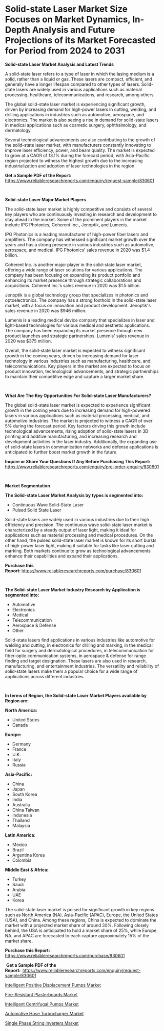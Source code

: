 <p><h1>Solid-state Laser Market Size Focuses on Market Dynamics, In-Depth Analysis and Future Projections of its Market Forecasted for Period from 2024 to 2031</h1></p><p><strong>Solid-state Laser Market Analysis and Latest Trends</strong></p>
<p><p>A solid-state laser refers to a type of laser in which the lasing medium is a solid, rather than a liquid or gas. These lasers are compact, efficient, and generally have a longer lifespan compared to other types of lasers. Solid-state lasers are widely used in various applications such as material processing, healthcare, telecommunications, and research, among others.</p><p>The global solid-state laser market is experiencing significant growth, driven by increasing demand for high-power lasers in cutting, welding, and drilling applications in industries such as automotive, aerospace, and electronics. The market is also seeing a rise in demand for solid-state lasers in medical applications such as cosmetic surgery, ophthalmology, and dermatology.</p><p>Several technological advancements are also contributing to the growth of the solid-state laser market, with manufacturers constantly innovating to improve laser efficiency, power, and beam quality. The market is expected to grow at a CAGR of 13.1% during the forecast period, with Asia-Pacific region projected to witness the highest growth due to the increasing industrialization and adoption of laser technologies in the region.</p></p>
<p><strong>Get a Sample PDF of the Report:&nbsp;</strong> <a href="https://www.reliableresearchreports.com/enquiry/request-sample/830601">https://www.reliableresearchreports.com/enquiry/request-sample/830601</a></p>
<p>&nbsp;</p>
<p><strong>Solid-state Laser Major Market Players</strong></p>
<p><p>The solid-state laser market is highly competitive and consists of several key players who are continuously investing in research and development to stay ahead in the market. Some of the prominent players in the market include IPG Photonics, Coherent Inc., Jenoptik, and Lumenis. </p><p>IPG Photonics is a leading manufacturer of high-power fiber lasers and amplifiers. The company has witnessed significant market growth over the years and has a strong presence in various industries such as automotive, aerospace, and medical. IPG Photonics' sales revenue in 2020 was $1.4 billion.</p><p>Coherent Inc. is another major player in the solid-state laser market, offering a wide range of laser solutions for various applications. The company has been focusing on expanding its product portfolio and enhancing its market presence through strategic collaborations and acquisitions. Coherent Inc.'s sales revenue in 2020 was $1.5 billion.</p><p>Jenoptik is a global technology group that specializes in photonics and optoelectronics. The company has a strong foothold in the solid-state laser market, with a focus on innovation and product development. Jenoptik's sales revenue in 2020 was $946 million.</p><p>Lumenis is a leading medical device company that specializes in laser and light-based technologies for various medical and aesthetic applications. The company has been expanding its market presence through new product launches and strategic partnerships. Lumenis' sales revenue in 2020 was $375 million.</p><p>Overall, the solid-state laser market is expected to witness significant growth in the coming years, driven by increasing demand for laser technology in various industries such as manufacturing, healthcare, and telecommunications. Key players in the market are expected to focus on product innovation, technological advancements, and strategic partnerships to maintain their competitive edge and capture a larger market share.</p></p>
<p>&nbsp;</p>
<p><strong>What Are The Key Opportunities For Solid-state Laser Manufacturers?</strong></p>
<p><p>The global solid-state laser market is expected to experience significant growth in the coming years due to increasing demand for high-powered lasers in various applications such as material processing, medical, and automotive industries. The market is projected to witness a CAGR of over 5% during the forecast period. Key factors driving this growth include technological advancements, rising adoption of solid-state lasers in 3D printing and additive manufacturing, and increasing research and development activities in the laser industry. Additionally, the expanding use of solid-state lasers in communication networks and defense applications is anticipated to further boost market growth in the future.</p></p>
<p><strong>Inquire or Share Your Questions If Any Before Purchasing This Report:</strong> <a href="https://www.reliableresearchreports.com/enquiry/pre-order-enquiry/830601">https://www.reliableresearchreports.com/enquiry/pre-order-enquiry/830601</a></p>
<p>&nbsp;</p>
<p><strong>Market Segmentation</strong></p>
<p><strong>The Solid-state Laser Market Analysis by types is segmented into:</strong></p>
<p><ul><li>Continuous Wave Solid-State Laser</li><li>Pulsed Solid State Laser</li></ul></p>
<p><p>Solid-state lasers are widely used in various industries due to their high efficiency and precision. The continuous wave solid-state laser market is characterized by a steady output of laser light, making it ideal for applications such as material processing and medical procedures. On the other hand, the pulsed solid-state laser market is known for its short bursts of high-power laser light, making it suitable for tasks like laser cutting and marking. Both markets continue to grow as technological advancements enhance their capabilities and expand their applications.</p></p>
<p><strong>Purchase this Report:&nbsp;</strong><a href="https://www.reliableresearchreports.com/purchase/830601">https://www.reliableresearchreports.com/purchase/830601</a></p>
<p>&nbsp;</p>
<p><strong>The Solid-state Laser Market Industry Research by Application is segmented into:</strong></p>
<p><ul><li>Automotive</li><li>Electronics</li><li>Medical</li><li>Telecommunication</li><li>Aerospace & Defense</li><li>Other</li></ul></p>
<p><p>Solid-state lasers find applications in various industries like automotive for welding and cutting, in electronics for drilling and marking, in the medical field for surgery and dermatological procedures, in telecommunication for fiber-optic communication systems, in aerospace & defense for range finding and target designation. These lasers are also used in research, manufacturing, and entertainment industries. The versatility and reliability of solid-state lasers make them a popular choice for a wide range of applications across different industries.</p></p>
<p>&nbsp;</p>
<p><strong>In terms of Region, the Solid-state Laser Market Players available by Region are:</strong></p>
<p>
    <p> <strong> North America: </strong>
        <ul>
            <li>United States</li>
            <li>Canada</li>
        </ul>
        </p> 
    <p> <strong> Europe: </strong>
        <ul>
            <li>Germany</li>
            <li>France</li>
            <li>U.K.</li>
            <li>Italy</li>
            <li>Russia</li>
        </ul>
        </p> 
    <p> <strong> Asia-Pacific: </strong>
        <ul>
            <li>China</li>
            <li>Japan</li>
            <li>South Korea</li>
            <li>India</li>
            <li>Australia</li>
            <li>China Taiwan</li>
            <li>Indonesia</li>
            <li>Thailand</li>
            <li>Malaysia</li>
        </ul>
        </p> 
    <p> <strong> Latin America: </strong>
        <ul>
            <li>Mexico</li>
            <li>Brazil</li>
            <li>Argentina Korea</li>
            <li>Colombia</li>
        </ul>
        </p> 
    <p> <strong> Middle East & Africa: </strong>
        <ul>
            <li>Turkey</li>
            <li>Saudi</li>
            <li>Arabia</li>
            <li>UAE</li>
            <li>Korea</li>
        </ul>
    </p>
    </p>
<p><p>The solid-state laser market is poised for significant growth in key regions such as North America (NA), Asia-Pacific (APAC), Europe, the United States (USA), and China. Among these regions, China is expected to dominate the market with a projected market share of around 30%. Following closely behind, the USA is anticipated to hold a market share of 25%, while Europe, NA, and APAC are forecasted to each capture approximately 15% of the market share.</p></p>
<p><strong>Purchase this Report: </strong><a href="https://www.reliableresearchreports.com/purchase/830601">https://www.reliableresearchreports.com/purchase/830601</a></p>
<p>&nbsp;<strong>Get a Sample PDF of the Report:&nbsp;&nbsp;</strong><a href="https://www.reliableresearchreports.com/enquiry/request-sample/830601">https://www.reliableresearchreports.com/enquiry/request-sample/830601</a></p>
<p><strong></strong></p>
<p><p><a href="https://github.com/antony131rp/Market-Research-Report-List-2/blob/main/intelligent-positive-displacement-pumps-market.md">Intelligent Positive Displacement Pumps Market</a></p><p><a href="https://github.com/fiixsa/Market-Research-Report-List-1/blob/main/fire-resistant-plasterboards-market.md">Fire-Resistant Plasterboards Market</a></p><p><a href="https://github.com/ChiragRP21/Market-Research-Report-List-3/blob/main/intelligent-centrifugal-pumps-market.md">Intelligent Centrifugal Pumps Market</a></p><p><a href="https://github.com/Airanohannonzb68e5pb53oc1/Market-Research-Report-List-1/blob/main/automotive-hose-turbocharger-market.md">Automotive Hose Turbocharger Market</a></p><p><a href="https://github.com/cecuraprangm/Market-Research-Report-List-1/blob/main/single-phase-string-inverters-market.md">Single Phase String Inverters Market</a></p></p>